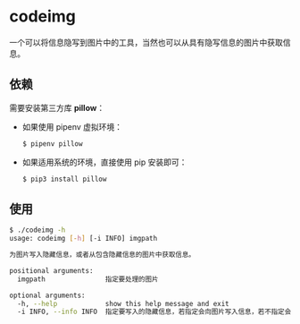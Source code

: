 # codeimg

一个可以将信息隐写到图片中的工具，当然也可以从具有隐写信息的图片中获取信息。

## 依赖

需要安装第三方库 **pillow**：

- 如果使用 pipenv 虚拟环境：

    ```sh
    $ pipenv pillow
    ```

- 如果适用系统的环境，直接使用 pip 安装即可：

    ```sh
    $ pip3 install pillow
    ```

## 使用

```sh
$ ./codeimg -h
usage: codeimg [-h] [-i INFO] imgpath

为图片写入隐藏信息，或者从包含隐藏信息的图片中获取信息。

positional arguments:
  imgpath               指定要处理的图片

optional arguments:
  -h, --help            show this help message and exit
  -i INFO, --info INFO  指定要写入的隐藏信息，若指定会向图片写入信息，若不指定会尝试读取图片中的隐藏信息
```
